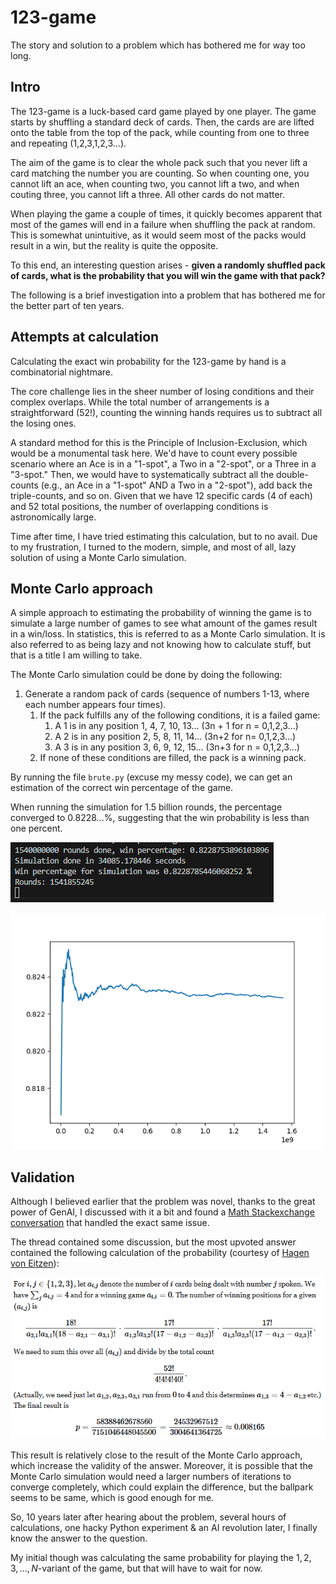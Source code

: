 # 123-game

The story and solution to a problem which has bothered me for way too long. 

## Intro

The 123-game is a luck-based card game played by one player. The game starts by shuffling a standard deck of cards. Then, the cards are are lifted onto the table from the top of the pack, while counting from one to three and repeating (1,2,3,1,2,3...). 

The aim of the game is to clear the whole pack such that you never lift a card matching the number you are counting. So when counting one, you cannot lift an ace, when counting two, you cannot lift a two, and when couting three, you cannot lift a three. All other cards do not matter. 

When playing the game a couple of times, it quickly becomes apparent that most of the games will end in a failure when shuffling the pack at random. This is somewhat unintuitive, as it would seem most of the packs would result in a win, but the reality is quite the opposite. 

To this end, an interesting question arises - **given a randomly shuffled pack of cards, what is the probability that you will win the game with that pack?**

The following is a brief investigation into a problem that has bothered me for the better part of ten years. 

## Attempts at calculation

Calculating the exact win probability for the 123-game by hand is a combinatorial nightmare. 

The core challenge lies in the sheer number of losing conditions and their complex overlaps. While the total number of arrangements is a straightforward ($`52!`$), counting the winning hands requires us to subtract all the losing ones.

A standard method for this is the Principle of Inclusion-Exclusion, which would be a monumental task here. We'd have to count every possible scenario where an Ace is in a "1-spot", a Two in a "2-spot", or a Three in a "3-spot." Then, we would have to systematically subtract all the double-counts (e.g., an Ace in a "1-spot" AND a Two in a "2-spot"), add back the triple-counts, and so on. Given that we have 12 specific cards (4 of each) and 52 total positions, the number of overlapping conditions is astronomically large.

Time after time, I have tried estimating this calculation, but to no avail. Due to my frustration, I turned to the modern, simple, and most of all, lazy solution of using a Monte Carlo simulation. 

## Monte Carlo approach

A simple approach to estimating the probability of winning the game is to simulate a large number of games to see what amount of the games result in a win/loss. In statistics, this is referred to as a Monte Carlo simulation. It is also referred to as being lazy and not knowing how to calculate stuff, but that is a title I am willing to take. 

The Monte Carlo simulation could be done by doing the following: 

1. Generate a random pack of cards (sequence of numbers 1-13, where each number appears four times). 
    1. If the pack fulfills any of the following conditions, it is a failed game: 
        1. A 1 is in any position 1, 4, 7, 10, 13... (3n + 1 for n = 0,1,2,3...)
        2. A 2 is in any position 2, 5, 8, 11, 14... (3n+2 for n= 0,1,2,3...)
        3. A 3 is in any position 3, 6, 9, 12, 15... (3n+3 for n = 0,1,2,3...)
    1.  If none of these conditions are filled, the pack is a winning pack. 

By running the file `brute.py` (excuse my messy code), we can get an estimation of the correct win percentage of the game.

When running the simulation for 1.5 billion rounds, the percentage converged to $0.8228...\%$, suggesting that the win probability is less than one percent.

![Console outpur after 1.5 billion rounds](./pics/console_output.png)

![Convergence of the estimate over 1.t billion rounds](./pics/graph.png)

## Validation

Although I believed earlier that the problem was novel, thanks to the great power of GenAI, I discussed with it a bit and found a [Math Stackexchange conversation](https://math.stackexchange.com/questions/414023/probability-of-winning-the-game-1-2-3) that handled the exact same issue. 

The thread contained some discussion, but the most upvoted answer contained the following calculation of the probability (courtesy of [Hagen von Eitzen](https://math.stackexchange.com/users/39174/hagen-von-eitzen)): 

![Stack exchange answer](pics/stack.png)

This result is relatively close to the result of the Monte Carlo approach, which increase the validity of the answer. Moreover, it is possible that the Monte Carlo simulation would need a larger numbers of iterations to converge completely, which could explain the difference, but the ballpark seems to be same, which is good enough for me. 

So, 10 years later after hearing about the problem, several hours of calculations, one hacky Python experiment & an AI revolution later, I finally know the answer to the question.

My initial though was calculating the same probability for playing the $1, 2, 3, ..., N$-variant of the game, but that will have to wait for now. 
